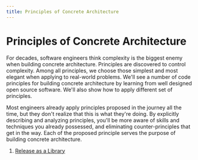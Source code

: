 ```yaml
---
title: Principles of Concrete Architecture
---
```


# Principles of Concrete Architecture

For decades, software engineers think complexity is the biggest enemy when building concrete architecture. Principles are discovered to control complexity. Among all principles, we choose those simplest and most elegant when applying to real-world problems. We'll see a number of code principles for building concrete architecture by learning from well designed open source software. We'll also show how to apply different set of principles.

Most engineers already apply principles proposed in the journey all the time, but they don't realize that this is what they're doing. By explicitly describing and analyzing principles, you'll be more aware of skills and techniques you already possessed, and eliminating counter-principles that get in the way. Each of the proposed principle serves the purpose of building concrete architecture.

001. [Release as a Library](release-as-a-library.md)
